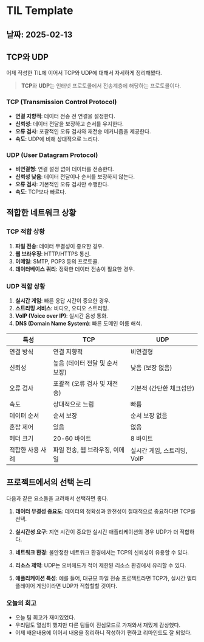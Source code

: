 # TIL Template

## 날짜: 2025-02-13

## TCP와 UDP
어제 작성한 TIL에 이어서 TCP와 UDP에 대해서 자세하게 정리해봤다.
> **TCP**와 **UDP**는 인터넷 프로토콜에서 전송계층에 해당하는 프로토콜이다.
>

### TCP (Transmission Control Protocol)

- **연결 지향적**: 데이터 전송 전 연결을 설정한다.
- **신뢰성**: 데이터 전달을 보장하고 순서를 유지한다.
- **오류 검사**: 포괄적인 오류 검사와 재전송 메커니즘을 제공한다.
- **속도**: UDP에 비해 상대적으로 느리다.

### UDP (User Datagram Protocol)

- **비연결형**: 연결 설정 없이 데이터를 전송한다.
- **신뢰성 낮음**: 데이터 전달이나 순서를 보장하지 않는다.
- **오류 검사**: 기본적인 오류 검사만 수행한다.
- **속도**: TCP보다 빠르다.

## 적합한 네트워크 상황

### TCP 적합 상황

1. **파일 전송**: 데이터 무결성이 중요한 경우.
2. **웹 브라우징**: HTTP/HTTPS 통신.
3. **이메일**: SMTP, POP3 등의 프로토콜.
4. **데이터베이스 쿼리**: 정확한 데이터 전송이 필요한 경우.

### UDP 적합 상황

1. **실시간 게임**: 빠른 응답 시간이 중요한 경우.
2. **스트리밍 서비스**: 비디오, 오디오 스트리밍.
3. **VoIP (Voice over IP)**: 실시간 음성 통화.
4. **DNS (Domain Name System)**: 빠른 도메인 이름 해석.

| 특성 | TCP | UDP |
|------|-----|-----|
| 연결 방식 | 연결 지향적 | 비연결형 |
| 신뢰성 | 높음 (데이터 전달 및 순서 보장) | 낮음 (보장 없음) |
| 오류 검사 | 포괄적 (오류 검사 및 재전송) | 기본적 (간단한 체크섬만) |
| 속도 | 상대적으로 느림 | 빠름 |
| 데이터 순서 | 순서 보장 | 순서 보장 없음 |
| 혼잡 제어 | 있음 | 없음 |
| 헤더 크기 | 20-60 바이트 | 8 바이트 |
| 적합한 사용 사례 | 파일 전송, 웹 브라우징, 이메일 | 실시간 게임, 스트리밍, VoIP |

## 프로젝트에서의 선택 논리

다음과 같은 요소들을 고려해서 선택하면 좋다.

1. **데이터 무결성 중요도**: 데이터의 정확성과 완전성이 절대적으로 중요하다면 TCP를 선택.

2. **실시간성 요구**: 지연 시간이 중요한 실시간 애플리케이션의 경우 UDP가 더 적합하다.

3. **네트워크 환경**: 불안정한 네트워크 환경에서는 TCP의 신뢰성이 유용할 수 있다.

4. **리소스 제약**: UDP는 오버헤드가 적어 제한된 리소스 환경에서 유리할 수 있다.

5. **애플리케이션 특성**: 예를 들어, 대규모 파일 전송 프로젝트라면 TCP가, 실시간 멀티플레이어 게임이라면 UDP가 적합할할 것이다.



### 오늘의 회고
- 오늘 팀 회고가 재미있었다.
- 우리팀도 열심히 했지만 다른 팀들이 진심모드로 가져와서 재밌게 감상했다.
- 어제 배운내용에 이어서 내용을 정리하니 작성하기 편하고 리마인드도 잘 되었다.